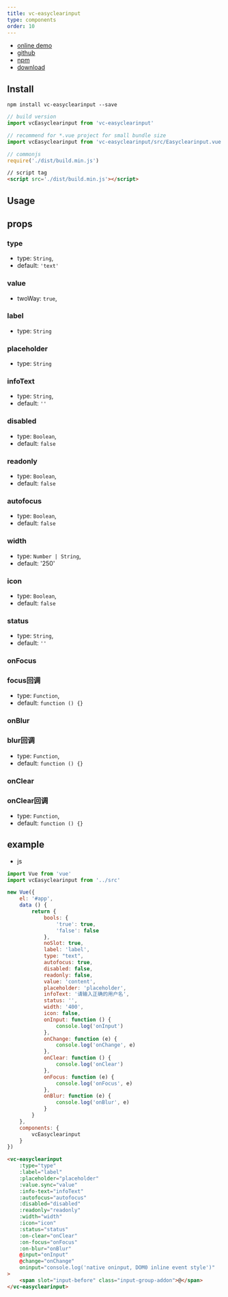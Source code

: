 ```yaml
---
title: vc-easyclearinput
type: components 
order: 10
---
```


* [online demo](https://iwaimai-bi-fe.github.io/vc-easyclearinput/examples/)
* [github](https://github.com/iwaimai-bi-fe/vc-easyclearinput)
* [npm](https://www.npmjs.com/package/vc-easyclearinput)
* [download](https://github.com/iwaimai-bi-fe/vc-easyclearinput/archive/master.zip)

## Install

``` npm
npm install vc-easyclearinput --save
```

``` js
// build version
import vcEasyclearinput from 'vc-easyclearinput'

// recommend for *.vue project for small bundle size
import vcEasyclearinput from 'vc-easyclearinput/src/Easyclearinput.vue'
```

``` js 
// commonjs
require('./dist/build.min.js')
```

``` html
// script tag
<script src='./dist/build.min.js'></script>
```

## Usage

## props

### type

* type: `String`,
* default: `'text'`

### value

* twoWay: `true`,

### label
* type: `String`

### placeholder

* type: `String`

### infoText
    
* type: `String`,
* default: `''`

### disabled

* type: `Boolean`,
* default: `false`

### readonly

* type: `Boolean`,
* default: `false`


### autofocus

* type: `Boolean`,
* default: `false`

### width

* type: `Number | String`,
* default: '250' 

### icon

* type: `Boolean`,
* default: `false`

### status

* type: `String`,
* default: `''`

### onFocus

### focus回调

* type: `Function`,
* default: `function () {}`

### onBlur

### blur回调

* type: `Function`,
* default: `function () {}`

### onClear

### onClear回调

* type: `Function`,
* default: `function () {}`

## example

* js

```js
import Vue from 'vue'
import vcEasyclearinput from '../src'

new Vue({
    el: '#app',
    data () {
        return {
            bools: {
                'true': true,
                'false': false
            },
            noSlot: true,
            label: 'label',
            type: "text",
            autofocus: true,
            disabled: false,
            readonly: false,
            value: 'content',
            placeholder: 'placeholder',
            infoText: '请输入正确的用户名',
            status: '',
            width: '400',
            icon: false,
            onInput: function () {
                console.log('onInput')
            },
            onChange: function (e) {
                console.log('onChange', e)
            },
            onClear: function () {
                console.log('onClear')
            },
            onFocus: function (e) {
                console.log('onFocus', e)
            },
            onBlur: function (e) {
                console.log('onBlur', e)
            }
        }
    },
    components: {
        vcEasyclearinput
    }
})
```

```html
<vc-easyclearinput
    :type="type"
    :label="label"
    :placeholder="placeholder"
    :value.sync="value"
    :info-text="infoText"
    :autofocus="autofocus"
    :disabled="disabled"
    :readonly="readonly"
    :width="width"
    :icon="icon"
    :status="status"
    :on-clear="onClear"
    :on-focus="onFocus"
    :on-blur="onBlur"
    @input="onInput"
    @change="onChange"
    oninput="console.log('native oninput, DOM0 inline event style')"
>
    <span slot="input-before" class="input-group-addon">@</span>
</vc-easyclearinput>
```
